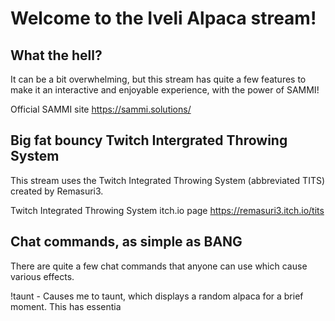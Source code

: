 # Welcome to the Iveli Alpaca stream!

## What the hell?

It can be a bit overwhelming, but this stream has quite a few features to make it an interactive and enjoyable experience, with the power of SAMMI!

Official SAMMI site
https://sammi.solutions/

## Big fat bouncy Twitch Intergrated Throwing System

This stream uses the Twitch Integrated Throwing System (abbreviated TITS) created by Remasuri3.

Twitch Integrated Throwing System itch.io page
https://remasuri3.itch.io/tits

## Chat commands, as simple as BANG

There are quite a few chat commands that anyone can use which cause various effects.

!taunt - Causes me to taunt, which displays a random alpaca for a brief moment.  This has essentia